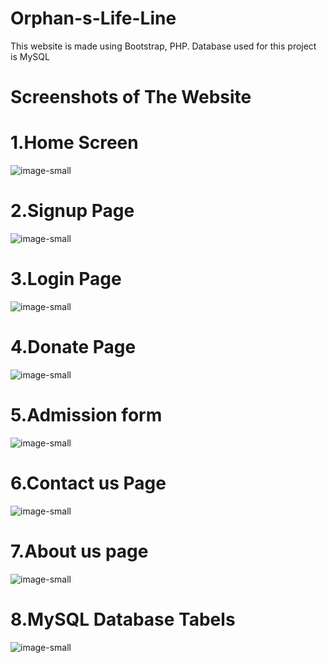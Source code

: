 # Orphan-s-Life-Line
 
 This website is made using Bootstrap, PHP.
 Database used for this project is MySQL 
 
# Screenshots of The Website 

# 1.Home Screen
 ![image-small](https://user-images.githubusercontent.com/83541879/204135149-c7d3e892-0e31-41d0-a51b-8b4b6aced4bd.png)
 
# 2.Signup Page
![image-small](https://user-images.githubusercontent.com/83541879/204135293-25ee22d0-cc6d-409c-aa51-45a4d97cd407.png)

# 3.Login Page
![image-small](https://user-images.githubusercontent.com/83541879/204135360-9e57f46c-7bdc-49e2-afd0-a75d67dbe819.png)

# 4.Donate Page
![image-small](https://user-images.githubusercontent.com/83541879/204135455-44b1843a-a293-4c9e-912a-5bc59afc1537.png)

# 5.Admission form
![image-small](https://user-images.githubusercontent.com/83541879/204135575-af1036f3-9703-43b6-9883-6afb0596f9d5.png)

# 6.Contact us Page
![image-small](https://user-images.githubusercontent.com/83541879/204135626-48efd71a-8a41-413b-a569-06312b8cd462.png)

# 7.About us page
![image-small](https://user-images.githubusercontent.com/83541879/204135759-7d144c88-0b04-4ac4-9050-7f883b7cf5d2.png)

# 8.MySQL Database Tabels
![image-small](https://user-images.githubusercontent.com/83541879/204135690-f4f2583c-8fca-4853-8178-964ae7599dd1.png)
